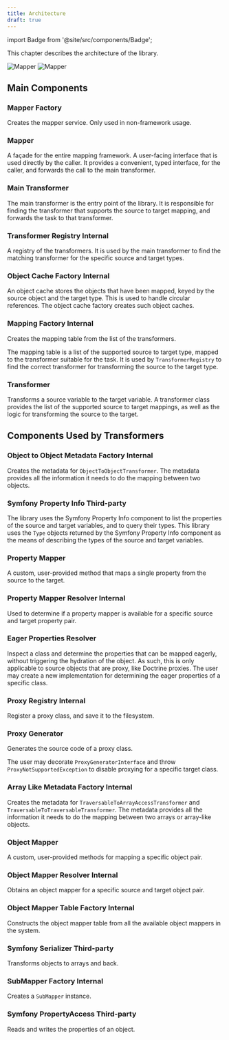 ```yaml
---
title: Architecture
draft: true
---
```


import Badge from '@site/src/components/Badge';

This chapter describes the architecture of the library.

![Mapper](./diagrams/mapper.light.svg#light)
![Mapper](./diagrams/mapper.dark.svg#dark)

## Main Components

### Mapper Factory

Creates the mapper service. Only used in non-framework usage.

### Mapper

A façade for the entire mapping framework. A user-facing interface that is used
directly by the caller. It provides a convenient, typed interface, for the
caller, and forwards the call to the main transformer.

### Main Transformer

The main transformer is the entry point of the library. It is responsible
for finding the transformer that supports the source to target mapping,
and forwards the task to that transformer.

### Transformer Registry <Badge type="danger">Internal</Badge>

A registry of the transformers. It is used by the main transformer to find
the matching transformer for the specific source and target types.

### Object Cache Factory <Badge type="danger">Internal</Badge>

An object cache stores the objects that have been mapped, keyed by the source
object and the target type. This is used to handle circular references. The
object cache factory creates such object caches.

### Mapping Factory <Badge type="danger">Internal</Badge>

Creates the mapping table from the list of the transformers.

The mapping table is a list of the supported source to target type, mapped to
the transformer suitable for the task. It is used by `TransformerRegistry` to
find the correct transformer for transforming the source to the target type.

### Transformer

Transforms a source variable to the target variable. A transformer class
provides the list of the supported source to target mappings, as well as
the logic for transforming the source to the target.

## Components Used by Transformers

### Object to Object Metadata Factory <Badge type="danger">Internal</Badge>

Creates the metadata for `ObjectToObjectTransformer`. The metadata provides all
the information it needs to do the mapping between two objects.

### Symfony Property Info <Badge type="info">Third-party</Badge>

The library uses the Symfony Property Info component to list the properties of
the source and target variables, and to query their types. This library uses
the `Type` objects returned by the Symfony Property Info component as the
means of describing the types of the source and target variables.

### Property Mapper

A custom, user-provided method that maps a single property from the source to
the target.

### Property Mapper Resolver <Badge type="danger">Internal</Badge>

Used to determine if a property mapper is available for a specific source and
target property pair.

### Eager Properties Resolver

Inspect a class and determine the properties that can be mapped eagerly, without
triggering the hydration of the object. As such, this is only applicable to
source objects that are proxy, like Doctrine proxies. The user may create a new
implementation for determining the eager properties of a specific class.

### Proxy Registry <Badge type="danger">Internal</Badge>

Register a proxy class, and save it to the filesystem.

### Proxy Generator

Generates the source code of a proxy class.

The user may decorate `ProxyGeneratorInterface` and throw
`ProxyNotSupportedException` to disable proxying for a specific target class.

### Array Like Metadata Factory <Badge type="danger">Internal</Badge>

Creates the metadata for `TraversableToArrayAccessTransformer` and
`TraversableToTraversableTransformer`. The metadata provides all the information
it needs to do the mapping between two arrays or array-like objects.

### Object Mapper

A custom, user-provided methods for mapping a specific object pair.

### Object Mapper Resolver <Badge type="danger">Internal</Badge>

Obtains an object mapper for a specific source and target object pair.

### Object Mapper Table Factory <Badge type="danger">Internal</Badge>

Constructs the object mapper table from all the available object mappers in the
system.

### Symfony Serializer <Badge type="info">Third-party</Badge>

Transforms objects to arrays and back.

### SubMapper Factory <Badge type="danger">Internal</Badge>

Creates a `SubMapper` instance.

### Symfony PropertyAccess <Badge type="info">Third-party</Badge>

Reads and writes the properties of an object.